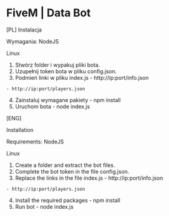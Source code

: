 # FiveM | Data Bot

[PL]
Instalacja

Wymagania:
  NodeJS

Linux
  1. Stwórz folder i wypakuj pliki bota.
  2. Uzupełnij token bota w pliku config.json.
  3. Podmień linki w pliku index.js
    - http://ip:port/info.json
    
    - http://ip:port/players.json
  4. Zainstaluj wymagane pakiety
    - npm install
  5. Uruchom bota
    - node index.js
  
  [ENG]
  
 Installation
 
 Requirements:
  NodeJS

Linux
  1. Create a folder and extract the bot files.
  2. Complete the bot token in the file config.json.
  3. Replace the links in the file index.js
    - http://ip:port/info.json
    
    - http://ip:port/players.json
  4. Install the required packages
    - npm install
  5. Run bot
    - node index.js
